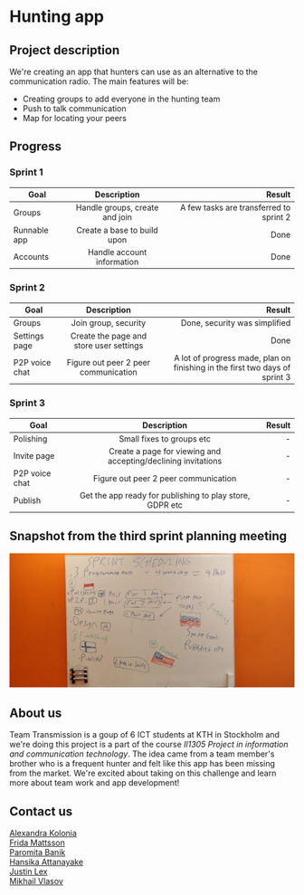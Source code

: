 # **Hunting app**
## Project description
We're creating an app that hunters can use as an alternative to the communication radio. The main features will be:
- Creating groups to add everyone in the hunting team
- Push to talk communication
- Map for locating your peers

## **Progress**
### Sprint 1

|  Goal         | Description   | Result  |
| ------------- |:-------------:| -----:|
| Groups      | Handle groups, create and join | A few tasks are transferred to sprint 2 |
| Runnable app      | Create a base to build upon | Done |
| Accounts | Handle account information | Done |

### Sprint 2

|  Goal         | Description   | Result  |
| ------------- |:-------------:| -----:|
| Groups      | Join group, security | Done, security was simplified |
| Settings page      | Create the page and store user settings | Done |
| P2P voice chat | Figure out peer 2 peer communication | A lot of progress made, plan on finishing in the first two days of sprint 3 |

### Sprint 3

|  Goal         | Description   | Result  |
| ------------- |:-------------:| -----:|
| Polishing      | Small fixes to groups etc | - |
| Invite page      | Create a page for viewing and accepting/declining invitations | - |
| P2P voice chat | Figure out peer 2 peer communication | - |
| Publish | Get the app ready for publishing to play store, GDPR etc | - |


## Snapshot from the third sprint planning meeting

![](sprint3-scheduling.jpg)


## About us
Team Transmission is a goup of 6 ICT students at KTH in Stockholm and we're doing this project is a part of the course *Il1305 Project in information and communication technology*. The idea came from a team member's brother who is a frequent hunter and felt like this app has been missing from the market. We're excited about taking on this challenge and learn more about team work and app development!

## Contact us
[Alexandra Kolonia](mailto:alex.kolonia@hotmail.com)<br />
[Frida Mattsson](mailto:frida_mattsson97@hotmail.com)<br />
[Paromita Banik](mailto:paromita@kth.se)<br />
[Hansika Attanayake](mailto:ghat@kth.se)<br />
[Justin Lex](mailto:jtlex@kth.se)<br />
[Mikhail Vlasov](mailto:vlasov@kth.se)<br />
